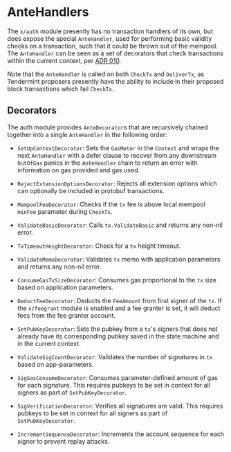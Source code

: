 <!--
order: 3
-->

# AnteHandlers

The `x/auth` module presently has no transaction handlers of its own, but does expose the special `AnteHandler`, used for performing basic validity checks on a transaction, such that it could be thrown out of the mempool.
The `AnteHandler` can be seen as a set of decorators that check transactions within the current context, per [ADR 010](https://github.com/puneetsingh166/tm-load-test/blob/v0.43.0-alpha1/docs/architecture/adr-010-modular-antehandler.md).

Note that the `AnteHandler` is called on both `CheckTx` and `DeliverTx`, as Tendermint proposers presently have the ability to include in their proposed block transactions which fail `CheckTx`.

## Decorators

The auth module provides `AnteDecorator`s that are recursively chained together into a single `AnteHandler` in the following order:

- `SetUpContextDecorator`: Sets the `GasMeter` in the `Context` and wraps the next `AnteHandler` with a defer clause to recover from any downstream `OutOfGas` panics in the `AnteHandler` chain to return an error with information on gas provided and gas used.

- `RejectExtensionOptionsDecorator`: Rejects all extension options which can optionally be included in protobuf transactions.

- `MempoolFeeDecorator`: Checks if the `tx` fee is above local mempool `minFee` parameter during `CheckTx`.

- `ValidateBasicDecorator`: Calls `tx.ValidateBasic` and returns any non-nil error.

- `TxTimeoutHeightDecorator`: Check for a `tx` height timeout.

- `ValidateMemoDecorator`: Validates `tx` memo with application parameters and returns any non-nil error.

- `ConsumeGasTxSizeDecorator`: Consumes gas proportional to the `tx` size based on application parameters.

- `DeductFeeDecorator`: Deducts the `FeeAmount` from first signer of the `tx`. If the `x/feegrant` module is enabled and a fee granter is set, it will deduct fees from the fee granter account.

- `SetPubKeyDecorator`: Sets the pubkey from a `tx`'s signers that does not already have its corresponding pubkey saved in the state machine and in the current context.

- `ValidateSigCountDecorator`: Validates the number of signatures in `tx` based on app-parameters.

- `SigGasConsumeDecorator`: Consumes parameter-defined amount of gas for each signature. This requires pubkeys to be set in context for all signers as part of `SetPubKeyDecorator`.

- `SigVerificationDecorator`: Verifies all signatures are valid. This requires pubkeys to be set in context for all signers as part of `SetPubKeyDecorator`.

- `IncrementSequenceDecorator`: Increments the account sequence for each signer to prevent replay attacks.

